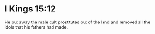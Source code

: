 # I Kings 15:12

He put away the male cult prostitutes out of the land and removed all the idols that his fathers had made.
